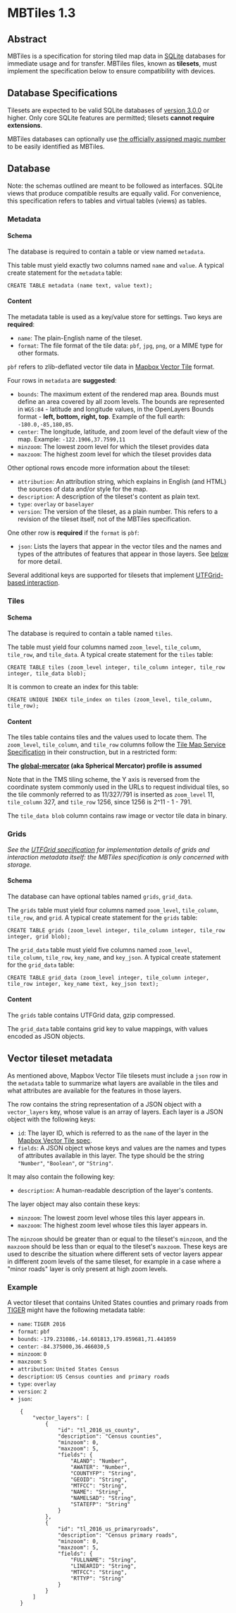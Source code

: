 # MBTiles 1.3

## Abstract

MBTiles is a specification for storing tiled map data in
[SQLite](http://sqlite.org/) databases for immediate usage and for transfer.
MBTiles files, known as **tilesets**, must implement the specification below
to ensure compatibility with devices.

## Database Specifications

Tilesets are expected to be valid SQLite databases of
[version 3.0.0](http://sqlite.org/formatchng.html) or higher.
Only core SQLite features are permitted; tilesets **cannot require extensions**.

MBTiles databases can optionally use [the officially assigned magic number](http://www.sqlite.org/src/artifact?ci=trunk&filename=magic.txt)
to be easily identified as MBTiles.

## Database

Note: the schemas outlined are meant to be followed as interfaces.
SQLite views that produce compatible results are equally valid.
For convenience, this specification refers to tables and virtual
tables (views) as tables.

### Metadata

#### Schema

The database is required to contain a table or view named `metadata`.

This table must yield exactly two columns named `name` and
`value`. A typical create statement for the `metadata` table:

    CREATE TABLE metadata (name text, value text);

#### Content

The metadata table is used as a key/value store for settings. Two keys are **required**:

* `name`: The plain-English name of the tileset.
* `format`: The file format of the tile data: `pbf`, `jpg`, `png`, or a MIME type for other formats.

`pbf` refers to zlib-deflated vector tile data in
[Mapbox Vector Tile](https://github.com/mapbox/vector-tile-spec/) format.

Four rows in `metadata` are **suggested**:

* `bounds`: The maximum extent of the rendered map area. Bounds must define an
  area covered by all zoom levels. The bounds are represented in `WGS:84` -
  latitude and longitude values, in the OpenLayers Bounds format -
  **left, bottom, right, top**. Example of the full earth: `-180.0,-85,180,85`.
* `center`: The longitude, latitude, and zoom level of the default view of the map.
  Example: `-122.1906,37.7599,11`
* `minzoom`: The lowest zoom level for which the tileset provides data
* `maxzoom`: The highest zoom level for which the tileset provides data

Other optional rows encode more information about the tileset:

* `attribution`: An attribution string, which explains in English (and HTML) the sources of
  data and/or style for the map.
* `description`: A description of the tileset's content as plain text.
* `type`: `overlay` or `baselayer`
* `version`: The version of the tileset, as a plain number.
  This refers to a revision of the tileset itself, not of the MBTiles specification.

One other row is **required** if the `format` is `pbf`:

* `json`: Lists the layers that appear in the vector tiles and the names and types of
  the attributes of features that appear in those layers. See [below](#vector-tileset-metadata) for more detail.

Several additional keys are supported for tilesets that implement
[UTFGrid-based interaction](https://github.com/mapbox/utfgrid-spec).

### Tiles

#### Schema

The database is required to contain a table named `tiles`.

The table must yield four columns named `zoom_level`, `tile_column`,
`tile_row`, and `tile_data`. A typical create statement for the `tiles` table:

    CREATE TABLE tiles (zoom_level integer, tile_column integer, tile_row integer, tile_data blob);

It is common to create an index for this table:

    CREATE UNIQUE INDEX tile_index on tiles (zoom_level, tile_column, tile_row);

#### Content

The tiles table contains tiles and the values used to locate them.
The `zoom_level`, `tile_column`, and `tile_row` columns follow the
[Tile Map Service Specification](http://wiki.osgeo.org/wiki/Tile_Map_Service_Specification) in
their construction, but in a restricted form:

**The [global-mercator](http://wiki.osgeo.org/wiki/Tile_Map_Service_Specification#global-mercator) (aka Spherical Mercator) profile is assumed**

Note that in the TMS tiling scheme, the Y axis is reversed from the coordinate system commonly used in the URLs
to request individual tiles, so the tile commonly referred to as 11/327/791 is inserted as
`zoom_level` 11, `tile_column` 327, and `tile_row` 1256, since 1256 is 2^11 - 1 - 791.

The `tile_data blob` column contains raw image or vector tile data in binary.

### Grids

_See the [UTFGrid specification](https://github.com/mapbox/utfgrid-spec) for
implementation details of grids and interaction metadata itself: the MBTiles
specification is only concerned with storage._

#### Schema

The database can have optional tables named `grids`, `grid_data`.

The `grids` table must yield four columns named `zoom_level`, `tile_column`,
`tile_row`, and `grid`. A typical create statement for the `grids` table:

    CREATE TABLE grids (zoom_level integer, tile_column integer, tile_row integer, grid blob);

The `grid_data` table must yield five columns named `zoom_level`, `tile_column`,
`tile_row`, `key_name`, and `key_json`. A typical create statement for the `grid_data` table:

    CREATE TABLE grid_data (zoom_level integer, tile_column integer, tile_row integer, key_name text, key_json text);

#### Content

The `grids` table contains UTFGrid data, gzip compressed.

The `grid_data` table contains grid key to value mappings, with values encoded
as JSON objects.

## Vector tileset metadata

As mentioned above, Mapbox Vector Tile tilesets must include a `json` row in the `metadata` table
to summarize what layers are available in the tiles and what attributes are available for the
features in those layers.

The row contains the string representation of a JSON object with a `vector_layers` key, whose value is an array of layers.
Each layer is a JSON object with the following keys:

* `id`: The layer ID, which is referred to as the `name` of the layer in the [Mapbox Vector Tile spec](https://github.com/mapbox/vector-tile-spec/tree/master/2.1#41-layers).
* `fields`: A JSON object whose keys and values are the names and types of attributes available in this layer.
The type should be the string `"Number"`, `"Boolean"`, or `"String"`.

It may also contain the following key:

* `description`: A human-readable description of the layer's contents.

The layer object may also contain these keys:

* `minzoom`: The lowest zoom level whose tiles this layer appears in.
* `maxzoom`: The highest zoom level whose tiles this layer appears in.

The `minzoom` should be greater than or equal to the tileset's `minzoom`,
and the `maxzoom` should be less than or equal to the tileset's `maxzoom`.
These keys are used to describe the situation where different sets of vector layers
appear in different zoom levels of the same tileset, for example in a case where
a "minor roads" layer is only present at high zoom levels.

### Example

A vector tileset that contains United States counties and primary roads from [TIGER](https://www.census.gov/geo/maps-data/data/tiger-line.html) might
have the following metadata table:

* `name`: `TIGER 2016`
* `format`: `pbf`
* `bounds`: `-179.231086,-14.601813,179.859681,71.441059`
* `center`: `-84.375000,36.466030,5`
* `minzoom`: `0`
* `maxzoom`: `5`
* `attribution`: `United States Census`
* `description`: `US Census counties and primary roads`
* `type`: `overlay`
* `version`: `2`
* `json`:
```
    {
        "vector_layers": [
            {
                "id": "tl_2016_us_county",
                "description": "Census counties",
                "minzoom": 0,
                "maxzoom": 5,
                "fields": {
                    "ALAND": "Number",
                    "AWATER": "Number",
                    "COUNTYFP": "String",
                    "GEOID": "String",
                    "MTFCC": "String",
                    "NAME": "String",
                    "NAMELSAD": "String",
                    "STATEFP": "String"
                }
            },
            {
                "id": "tl_2016_us_primaryroads",
                "description": "Census primary roads",
                "minzoom": 0,
                "maxzoom": 5,
                "fields": {
                    "FULLNAME": "String",
                    "LINEARID": "String",
                    "MTFCC": "String",
                    "RTTYP": "String"
                }
            }
        ]
    }
```
